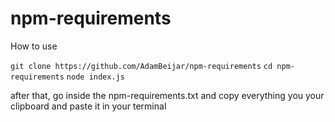 # npm-requirements

How to use

`git clone https://github.com/AdamBeijar/npm-requirements`
`cd npm-requirements`
`node index.js`

after that, go inside the npm-requirements.txt and copy everything you your clipboard and paste it in your terminal

